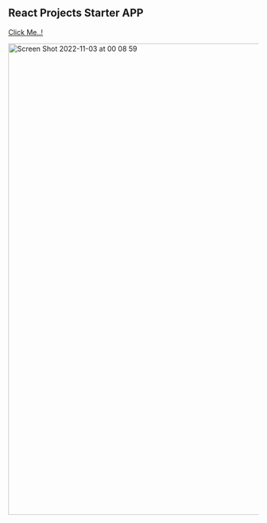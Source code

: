 ## React Projects Starter APP

[Click Me..!](https://our-tour-projectt.netlify.app)

<img width="949" alt="Screen Shot 2022-11-03 at 00 08 59" src="https://user-images.githubusercontent.com/101603320/199619123-c8f29283-296c-4b45-8e99-9d0920563155.png">
